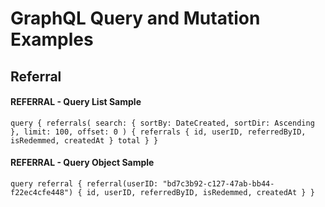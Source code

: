 # GraphQL Query and Mutation Examples

## Referral

#### REFERRAL - Query List Sample
`
query {
  referrals(
    search: {
      sortBy: DateCreated,
      sortDir: Ascending
    },
    limit: 100,
    offset: 0
  ) {
      referrals {
          id,
          userID,
          referredByID,
          isRedemmed,
          createdAt
      }
      total
  }
}
`

#### REFERRAL - Query Object Sample
`
query referral {
  referral(userID: "bd7c3b92-c127-47ab-bb44-f22ec4cfe448") {
    id,
    userID,
    referredByID,
    isRedemmed,
    createdAt
  }
}
`